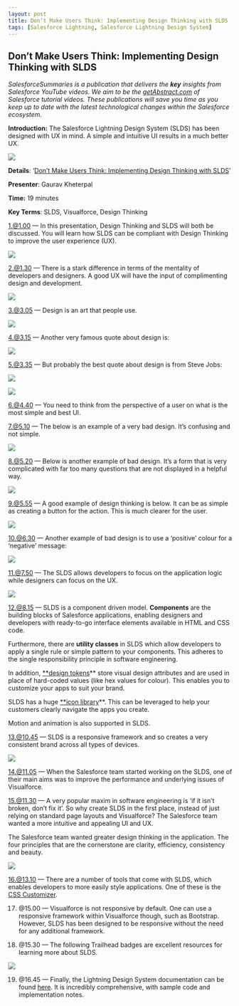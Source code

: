 ```yaml
---
layout: post
title: Don’t Make Users Think: Implementing Design Thinking with SLDS
tags: [Salesforce Lightning, Salesforce Lightning Design System]
---
```


## Don’t Make Users Think: Implementing Design Thinking with SLDS

*SalesforceSummaries is a publication that delivers the **key** insights from Salesforce YouTube videos. We aim to be the [getAbstract.com](https://www.getabstract.com/en/) of Salesforce tutorial videos. These publications will save you time as you keep up to date with the latest technological changes within the Salesforce ecosystem.*

**Introduction:** The Salesforce Lightning Design System (SLDS) has been designed with UX in mind. A simple and intuitive UI results in a much better UX.

![](https://cdn-images-1.medium.com/max/2000/1*JNa1RqHeIAm9JDhx_5Wfug.png)

**Details**: ‘[Don’t Make Users Think: Implementing Design Thinking with SLDS](https://www.youtube.com/watch?v=Zvy2KapquWQ&list=PLGV7L70m1lOudWgV5o7GpaIdDryw354Es)’

**Presenter**: Gaurav Kheterpal

**Time:** 19 minutes

**Key Terms**: SLDS, Visualforce, Design Thinking

 1.@1.00 — In this presentation, Design Thinking and SLDS will both be discussed. You will learn how SLDS can be compliant with Design Thinking to improve the user experience (UX).

![](https://cdn-images-1.medium.com/max/2000/1*JiZ4SAiuhcPEYbfcv0kiQA.png)

2.@1.30 — There is a stark difference in terms of the mentality of developers and designers. A good UX will have the input of complimenting design and development.

![](https://cdn-images-1.medium.com/max/2000/1*MMGFThaHxlFwxwXFIyC07A.png)

3.@3.05 — Design is an art that people use.

![](https://cdn-images-1.medium.com/max/2000/1*IgUuWaLQqVqBWxUbFtGojw.png)

4.@3.15 — Another very famous quote about design is:

![](https://cdn-images-1.medium.com/max/2000/1*e-UGA5CgW6-RJp3mIlnLOw.png)

5.@3.35 — But probably the best quote about design is from Steve Jobs:

![](https://cdn-images-1.medium.com/max/2000/1*mhxTdm7J2C92WlCaLbpIIw.png)

![](https://cdn-images-1.medium.com/max/2000/1*DsElgxS4xI7-Z-mwZuwsOw.png)

6.@4.40 — You need to think from the perspective of a user on what is the most simple and best UI.

7.@5.10 — The below is an example of a very bad design. It’s confusing and not simple.

![](https://cdn-images-1.medium.com/max/2000/1*RJJ0tYM59Kger5BROk9ClQ.png)

8.@5.20 — Below is another example of bad design. It’s a form that is very complicated with far too many questions that are not displayed in a helpful way.

![](https://cdn-images-1.medium.com/max/2000/1*e0OMvUQxhV0786AqUwkLTw.png)

9.@5.55 — A good example of design thinking is below. It can be as simple as creating a button for the action. This is much clearer for the user.

![](https://cdn-images-1.medium.com/max/2000/1*pwxalhcgJCfES0Ozp545dg.png)

10.@6.30 — Another example of bad design is to use a ‘positive’ colour for a ‘negative’ message:

![](https://cdn-images-1.medium.com/max/2000/1*eTZpHmlcpfuA8dCvJJpXhg.png)

11.@7.50 — The SLDS allows developers to focus on the application logic while designers can focus on the UX.

![](https://cdn-images-1.medium.com/max/2000/1*UxgfRSk4p0aBBHFxyqrxXw.png)

12.@8.15 — SLDS is a component driven model. **Components** are the building blocks of Salesforce applications, enabling designers and developers with ready-to-go interface elements available in HTML and CSS code.

Furthermore, there are **utility classes** in SLDS which allow developers to apply a single rule or simple pattern to your components. This adheres to the single responsibility principle in software engineering.

In addition, [**design tokens](https://www.lightningdesignsystem.com/design-tokens/)** store visual design attributes and are used in place of hard-coded values (like hex values for colour). This enables you to customize your apps to suit your brand.

SLDS has a huge [**icon library](https://www.lightningdesignsystem.com/icons/)**. This can be leveraged to help your customers clearly navigate the apps you create.

Motion and animation is also supported in SLDS.

13.@10.45 — SLDS is a responsive framework and so creates a very consistent brand across all types of devices.

![](https://cdn-images-1.medium.com/max/2000/1*KbVJExBz0CeIMqqiJP2O-g.png)

14.@11.05 — When the Salesforce team started working on the SLDS, one of their main aims was to improve the performance and underlying issues of Visualforce.

15.@11.30 — A very popular maxim in software engineering is ‘if it isn’t broken, don’t fix it’. So why create SLDS in the first place, instead of just relying on standard page layouts and Visualforce? The Salesforce team wanted a more intuitive and appealing UI and UX.

The Salesforce team wanted greater design thinking in the application. The four principles that are the cornerstone are clarity, efficiency, consistency and beauty.

![](https://cdn-images-1.medium.com/max/2000/1*o3kfCUhde_7vrJzXotihtw.png)

16.@13.10 — There are a number of tools that come with SLDS, which enables developers to more easily style applications. One of these is the [CSS Customizer](https://tools.lightningdesignsystem.com/css-customizer).

17. @15.00 — Visualforce is not responsive by default. One can use a responsive framework within Visualforce though, such as Bootstrap. However, SLDS has been designed to be responsive without the need for any additional framework.

18. @15.30 — The following Trailhead badges are excellent resources for learning more about SLDS.

![](https://cdn-images-1.medium.com/max/2000/1*CYO0EkMmK0RrAjYT_eYSAw.png)

19. @16.45 — Finally, the Lightning Design System documentation can be found [here](https://www.lightningdesignsystem.com/). It is incredibly comprehensive, with sample code and implementation notes.

